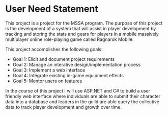 # User Need Statement
This project is a project for the MSSA program.  The purpose of this project is the development of a system that will assist in player development by tracking and storing the stats and gears for players in a mobile massively multiplayer online role-playing game called Ragnarok Mobile.

This project accomplishes the following goals:

- Goal 1: Elicit and document project requirements
- Goal 2: Manage an interative design/implementation process
- Goal 3: Implement a web interface
- Goal 4: Integrate existing in-game equipment effects
- Goal 5: Mentor users on features

In the course of this project I will use ASP.NET and C# to build a user friendly web interface where individuals are able to submit their character data into a database and leaders in the guild are able query the collective data to track player development and growth over time.